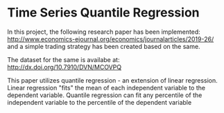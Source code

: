 # Time Series Quantile Regression
In this project, the following research paper has been implemented: http://www.economics-ejournal.org/economics/journalarticles/2019-26/ and a simple trading strategy has been created based on the same.

The dataset for the same is availabe at: http://dx.doi.org/10.7910/DVN/MCOVPQ

This paper utilizes quantile regression - an extension of linear regression.
Linear regression "fits" the mean of each independent variable to the dependent variable. Quantile regression can fit any percentile of the independent variable to the percentile of the dependent variable
